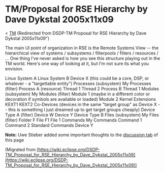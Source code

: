 

TM/Proposal for RSE Hierarchy by Dave Dykstal 2005x11x09
========================================================

< [TM](./TM "TM") (Redirected from DSDP-TM Proposal for RSE Hierarchy by Dave Dykstal 2005x11x09")

The main UI point of organization in RSE is the Remote Systems View -- the hierarchical view of systems / subsystems / filterpools / filters / resources / ... One thing I've never asked is how you see this structure playing out in the TM world. Here's one way of looking at it, but I'm not sure its what you envision.

Linux System A
Linux System B
Device X (this could be a core, DSP, or whatever - a "targettable entity")
     Processes (subsystem)
           My Processes (filter)
                 Process A (resource)
                       Thread 1
                       Thread 2
                 Process B
                       Thread 1
     Modules (subsystem)
           My Modules (filter)
                 Module 1 (maybe in a different color or decoration if symbols are available or loaded)
                 Module 2
           Kernel Extensions
                 KEXT1
                 KEXT2
     Co-Devices (devices in the same "target group" as Device X -- this is something I just dreamed up to get target groups cheaply)
           Device Type A (filter)
                 Device W
                 Device Y
           Device Type B
     Files (subsystem)
           My Files (filter)
                 Folder F
                       File F1
                 File 1
     Commands
           My Commands
                 Command 1
                 Command 2
           Standard Commands
Device Y

**Note:** Uwe Stieber added some important thoughts to the [discussion tab](./Proposal_for_RSE_Hierarchy_by_Dave_Dykstal_2005x11x09 "Talk:DSDP-TM Proposal for RSE Hierarchy by Dave Dykstal 2005x11x09") of this page


(Migrated from [https://wiki.eclipse.org/DSDP-TM_Proposal_for_RSE_Hierarchy_by_Dave_Dykstal_2005x11x09](https://wiki.eclipse.org/DSDP-TM_Proposal_for_RSE_Hierarchy_by_Dave_Dykstal_2005x11x09))